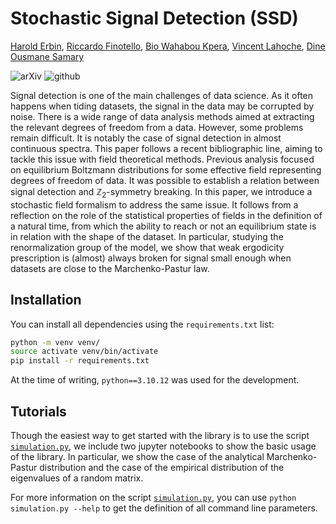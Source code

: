 # Stochastic Signal Detection (SSD)

[Harold Erbin](mailto:harold.erbin@cea.fr), [Riccardo Finotello](mailto:riccardo.finotello@cea.fr), [Bio Wahabou Kpera](mailto:wahaboukpera@gmail.com), [Vincent Lahoche](mailto:vincent.lahoche@cea.fr), [Dine Ousmane Samary](mailto:dine.ousmanesamary@cipma.uac.bj)

![arXiv](https://img.shields.io/badge/arxiv-2023.XXXXX-red)
![github](https://img.shields.io/badge/github-stochastic--signal--detection-blue?logo=github)

Signal detection is one of the main challenges of data science.
As it often happens when tiding datasets, the signal in the data may be corrupted by noise.
There is a wide range of data analysis methods aimed at extracting the relevant degrees of freedom from a data.
However, some problems remain difficult.
It is notably the case of signal detection in almost continuous spectra.
This paper follows a recent bibliographic line, aiming to tackle this issue with field theoretical methods.
Previous analysis focused on equilibrium Boltzmann distributions for some effective field representing degrees of freedom of data.
It was possible to establish a relation between signal detection and $`\mathbb{Z}_2`$-symmetry breaking.
In this paper, we introduce a stochastic field formalism to address the same issue.
It follows from a reflection on the role of the statistical properties of fields in the definition of a natural time, from which the ability to reach or not an equilibrium state is in relation with the shape of the dataset.
In particular, studying the renormalization group of the model, we show that weak ergodicity prescription is (almost) always broken for signal small enough when datasets are close to the Marchenko-Pastur law.

## Installation

You can install all dependencies using the `requirements.txt` list:

```bash
python -m venv venv/
source activate venv/bin/activate
pip install -r requirements.txt
```

At the time of writing, `python==3.10.12` was used for the development.

## Tutorials

Though the easiest way to get started with the library is to use the script [`simulation.py`](./simulation.py), we include two jupyter notebooks to show the basic usage of the library. In particular, we show the case of the analytical Marchenko-Pastur distribution and the case of the empirical distribution of the eigenvalues of a random matrix.

For more information on the script [`simulation.py`](./simulation.py), you can use ``python simulation.py --help`` to get the definition of all command line parameters.
